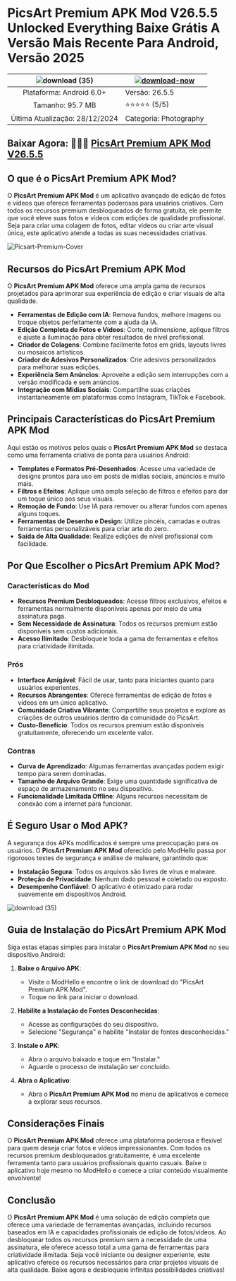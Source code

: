 # PicsArt Premium APK Mod V26.5.5 Unlocked Everything Baixe Grátis A Versão Mais Recente Para Android, Versão 2025

| ![download (35)](https://github.com/user-attachments/assets/6fb9b500-2dd8-449a-a685-d0b1dd553876) | [![download-now](https://github.com/user-attachments/assets/22657e67-9d2d-46af-a41a-5d365d2ddc1f)](https://modhello.com/picsart/)  |
|:-------------------------------------------------:|-----------------------|
| Plataforma: Android 6.0+                      | Versão: 26.5.5    |  
| Tamanho: 95.7 MB                                | ⭐️⭐️⭐️⭐️⭐️ (5/5) |  
| Última Atualização: 28/12/2024                      | Categoria: Photography |

## Baixar Agora: 🤞🤞🤞 [PicsArt Premium APK Mod V26.5.5](https://modhello.com/picsart/)

## O que é o PicsArt Premium APK Mod?
O **PicsArt Premium APK Mod** é um aplicativo avançado de edição de fotos e vídeos que oferece ferramentas poderosas para usuários criativos. Com todos os recursos premium desbloqueados de forma gratuita, ele permite que você eleve suas fotos e vídeos com edições de qualidade profissional. Seja para criar uma colagem de fotos, editar vídeos ou criar arte visual única, este aplicativo atende a todas as suas necessidades criativas.

![Picsart-Premium-Cover](https://github.com/user-attachments/assets/c501a25e-9059-4b7d-bbc4-65fc6f80baa3)


## Recursos do PicsArt Premium APK Mod
O **PicsArt Premium APK Mod** oferece uma ampla gama de recursos projetados para aprimorar sua experiência de edição e criar visuais de alta qualidade.

- **Ferramentas de Edição com IA**: Remova fundos, melhore imagens ou troque objetos perfeitamente com a ajuda da IA.
- **Edição Completa de Fotos e Vídeos**: Corte, redimensione, aplique filtros e ajuste a iluminação para obter resultados de nível profissional.
- **Criador de Colagens**: Combine facilmente fotos em grids, layouts livres ou mosaicos artísticos.
- **Criador de Adesivos Personalizados**: Crie adesivos personalizados para melhorar suas edições.
- **Experiência Sem Anúncios**: Aproveite a edição sem interrupções com a versão modificada e sem anúncios.
- **Integração com Mídias Sociais**: Compartilhe suas criações instantaneamente em plataformas como Instagram, TikTok e Facebook.


## Principais Características do PicsArt Premium APK Mod
Aqui estão os motivos pelos quais o **PicsArt Premium APK Mod** se destaca como uma ferramenta criativa de ponta para usuários Android:

- **Templates e Formatos Pré-Desenhados**: Acesse uma variedade de designs prontos para uso em posts de mídias sociais, anúncios e muito mais.
- **Filtros e Efeitos**: Aplique uma ampla seleção de filtros e efeitos para dar um toque único aos seus visuais.
- **Remoção de Fundo**: Use IA para remover ou alterar fundos com apenas alguns toques.
- **Ferramentas de Desenho e Design**: Utilize pincéis, camadas e outras ferramentas personalizáveis para criar arte do zero.
- **Saída de Alta Qualidade**: Realize edições de nível profissional com facilidade.


## Por Que Escolher o PicsArt Premium APK Mod?

### Características do Mod
- **Recursos Premium Desbloqueados**: Acesse filtros exclusivos, efeitos e ferramentas normalmente disponíveis apenas por meio de uma assinatura paga.
- **Sem Necessidade de Assinatura**: Todos os recursos premium estão disponíveis sem custos adicionais.
- **Acesso Ilimitado**: Desbloqueie toda a gama de ferramentas e efeitos para criatividade ilimitada.

### Prós
- **Interface Amigável**: Fácil de usar, tanto para iniciantes quanto para usuários experientes.
- **Recursos Abrangentes**: Oferece ferramentas de edição de fotos e vídeos em um único aplicativo.
- **Comunidade Criativa Vibrante**: Compartilhe seus projetos e explore as criações de outros usuários dentro da comunidade do PicsArt.
- **Custo-Benefício**: Todos os recursos premium estão disponíveis gratuitamente, oferecendo um excelente valor.

### Contras
- **Curva de Aprendizado**: Algumas ferramentas avançadas podem exigir tempo para serem dominadas.
- **Tamanho de Arquivo Grande**: Exige uma quantidade significativa de espaço de armazenamento no seu dispositivo.
- **Funcionalidade Limitada Offline**: Alguns recursos necessitam de conexão com a internet para funcionar.


## É Seguro Usar o Mod APK?
A segurança dos APKs modificados é sempre uma preocupação para os usuários. O **PicsArt Premium APK Mod** oferecido pelo ModHello passa por rigorosos testes de segurança e análise de malware, garantindo que:

- **Instalação Segura**: Todos os arquivos são livres de vírus e malware.
- **Proteção de Privacidade**: Nenhum dado pessoal é coletado ou exposto.
- **Desempenho Confiável**: O aplicativo é otimizado para rodar suavemente em dispositivos Android.

![download (35)](https://github.com/user-attachments/assets/a4029598-c548-448d-94f5-d8bc4647048b)


## Guia de Instalação do PicsArt Premium APK Mod
Siga estas etapas simples para instalar o **PicsArt Premium APK Mod** no seu dispositivo Android:

1. **Baixe o Arquivo APK**:
   - Visite o ModHello e encontre o link de download do "PicsArt Premium APK Mod".
   - Toque no link para iniciar o download.

2. **Habilite a Instalação de Fontes Desconhecidas**:
   - Acesse as configurações do seu dispositivo.
   - Selecione "Segurança" e habilite "Instalar de fontes desconhecidas."

3. **Instale o APK**:
   - Abra o arquivo baixado e toque em "Instalar."
   - Aguarde o processo de instalação ser concluído.

4. **Abra o Aplicativo**:
   - Abra o **PicsArt Premium APK Mod** no menu de aplicativos e comece a explorar seus recursos.


## Considerações Finais
O **PicsArt Premium APK Mod** oferece uma plataforma poderosa e flexível para quem deseja criar fotos e vídeos impressionantes. Com todos os recursos premium desbloqueados gratuitamente, é uma excelente ferramenta tanto para usuários profissionais quanto casuais. Baixe o aplicativo hoje mesmo no ModHello e comece a criar conteúdo visualmente envolvente!

## Conclusão
O **PicsArt Premium APK Mod** é uma solução de edição completa que oferece uma variedade de ferramentas avançadas, incluindo recursos baseados em IA e capacidades profissionais de edição de fotos/vídeos. Ao desbloquear todos os recursos premium sem a necessidade de uma assinatura, ele oferece acesso total a uma gama de ferramentas para criatividade ilimitada. Seja você iniciante ou designer experiente, este aplicativo oferece os recursos necessários para criar projetos visuais de alta qualidade. Baixe agora e desbloqueie infinitas possibilidades criativas!
